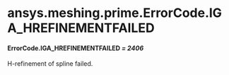 # ansys.meshing.prime.ErrorCode.IGA_HREFINEMENTFAILED

<a id="ansys.meshing.prime.ErrorCode.IGA_HREFINEMENTFAILED"></a>

#### ErrorCode.IGA_HREFINEMENTFAILED *= 2406*

H-refinement of spline failed.

<!-- !! processed by numpydoc !! -->
